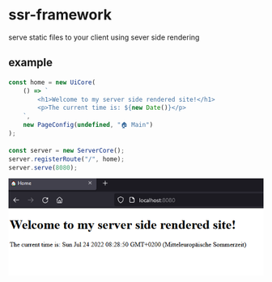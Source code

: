 # ssr-framework

serve static files to your client using sever side rendering

## example

```js
const home = new UiCore(
    () => `
        <h1>Welcome to my server side rendered site!</h1>
        <p>The current time is: ${new Date()}</p>
    `,
    new PageConfig(undefined, "🏠 Main")
);

const server = new ServerCore();
server.registerRoute("/", home);
server.serve(8080);
```

![example](example.png)

